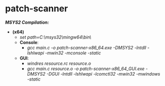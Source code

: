 # patch-scanner

__*MSYS2 Compilation:*__

* **(x64)**
  - *set path=C:\msys32\mingw64\bin\\*
  - **Console**:
    - *gcc main.c            -o patch-scanner-x86_64.exe     -DMSYS2       -lntdll -lshlwapi -mwin32 -mconsole -static*
  - **GUI**:     
    - *windres resource.rc resource.o*
    - *gcc main.c resource.o -o patch-scanner-x86_64_GUI.exe -DMSYS2 -DGUI -lntdll -lshlwapi -lcomctl32 -mwin32 -mwindows -static*
